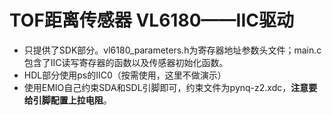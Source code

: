 # TOF距离传感器 VL6180——IIC驱动

- 只提供了SDK部分。vl6180_parameters.h为寄存器地址参数头文件；main.c包含了IIC读写寄存器的函数以及传感器初始化函数。
- HDL部分使用ps的IIC0（按需使用，这里不做演示）
- 使用EMIO自己约束SDA和SDL引脚即可，约束文件为pynq-z2.xdc，**注意要给引脚配置上拉电阻**。